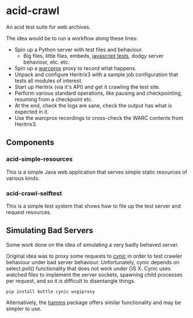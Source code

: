 acid-crawl
==========

An acid test suite for web archives.

The idea would be to run a workflow along these lines:

* Spin up a Python server with test files and behaviour.
    * Big files, little files, embeds, [javascript tests][4], dodgy server behaviour, etc. etc.
* Spin up a [warcprox][3] proxy to record what happens.
* Unpack and configure Heritrix3 with a sample job configuration that tests all modules of interest.
* Start up Heritrix (via it's API) and get it crawling the test site.
* Perform various standard operations, like pausing and checkpointing, resuming from a checkpoint etc.
* At the end, check the logs are sane, check the output has what is expected in it.
* Use the warcprox recordings to cross-check the WARC contents from Heritrix3.


Components
----------

### acid-simple-resources

This is a simple Java web application that serves simple static resources of various kinds.


### acid-crawl-selftest

This is a simple test system that shows how to file up the test server and request resources.




Simulating Bad Servers
----------------------

Some work done on the idea of simulating a very badly behaved server.

Original idea was to proxy some requests to [cynic][1] in order to test crawler behaviour under bad server behaviour.
Unfortunately, cynic depends on select.poll() functionality that does not work under OS X. Cynic uses watched files 
to implement the server sockets, spawning child processes per request, and so it is difficult to disentangle things.

    pip install bottle cynic wsgiproxy

Alternatively, the [hamms][2] package offers similar functionality and may be simpler to use.

[1]: https://github.com/rspivak/cynic
[2]: https://github.com/kevinburke/hamms
[3]: https://github.com/internetarchive/warcprox
[4]: http://acid.matkelly.com/

